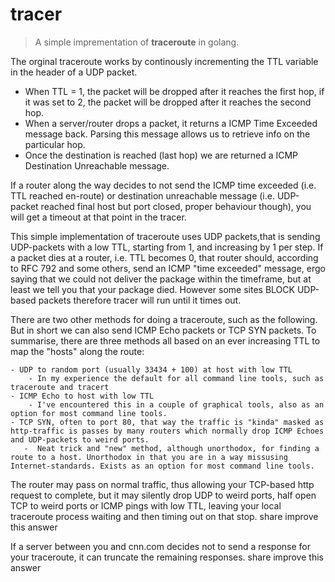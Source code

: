# tracer

> A simple imprementation of <b>traceroute</b> in golang.

The orginal traceroute works by continously incrementing the TTL variable in the header of a UDP packet. 
- When TTL = 1, the packet will be dropped after it reaches the first hop, if it was set to 2, the packet will be dropped after it reaches the second hop.
- When a server/router drops a packet, it returns a ICMP Time Exceeded message back. Parsing this message allows us to retrieve info on the particular hop. 
- Once the destination is reached (last hop) we are returned a ICMP Destination Unreachable message.


If a router along the way decides to not send the ICMP time exceeded (i.e. TTL reached en-route) or destination 
unreachable message (i.e. UDP-packet reached final host but port closed, proper behaviour though), you will get a timeout at 
that point in the tracer.

This simple implementation of traceroute uses UDP packets,that is sending UDP-packets with a low TTL, starting from 1, 
and increasing by 1 per step. If a packet dies at a router, i.e. TTL becomes 0, that router should, according to RFC 792 
and some others, send an ICMP "time exceeded" message, ergo saying that we could not deliver the package within the timeframe, 
but at least we tell you that your package died. However some sites BLOCK UDP-based  packets therefore tracer will run until it 
times out.

There are two other methods for doing a traceroute, such as the following. But in short we can also send ICMP Echo packets 
or TCP SYN packets. To summarise, there are three methods all based on an ever increasing TTL to map the "hosts" along the route:

    - UDP to random port (usually 33434 + 100) at host with low TTL
        - In my experience the default for all command line tools, such as traceroute and tracert
    - ICMP Echo to host with low TTL
        - I've encountered this in a couple of graphical tools, also as an option for most command line tools.
    - TCP SYN, often to port 80, that way the traffic is "kinda" masked as http-traffic is passes by many routers which normally drop ICMP Echoes and UDP-packets to weird ports.
       -  Neat trick and "new" method, although unorthodox, for finding a route to a host. Unorthodox in that you are in a way missusing Internet-standards. Exists as an option for most command line tools.

The router may pass on normal traffic, thus allowing your TCP-based http request to complete, but it may silently drop UDP to weird ports, half open TCP to weird ports or ICMP pings with low TTL, leaving your local traceroute process waiting and then timing out on that stop.
share improve this answer

If a server between you and cnn.com decides not to send a response for your traceroute, it can truncate the remaining responses.
share improve this answer 
